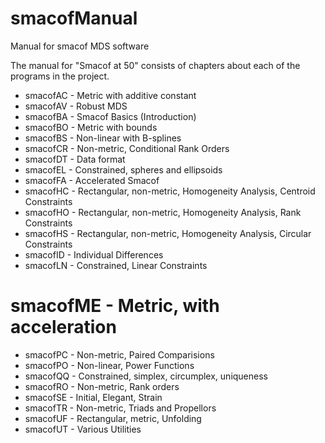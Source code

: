 # smacofManual

Manual for smacof MDS software

The manual for "Smacof at 50" consists of chapters about
each of the programs in the project.

* smacofAC - Metric with additive constant
* smacofAV - Robust MDS
* smacofBA - Smacof Basics (Introduction)
* smacofBO - Metric with bounds
* smacofBS - Non-linear with B-splines
* smacofCR - Non-metric, Conditional Rank Orders
* smacofDT - Data format
* smacofEL - Constrained, spheres and ellipsoids
* smacofFA - Accelerated Smacof
* smacofHC - Rectangular, non-metric, Homogeneity Analysis, Centroid Constraints
* smacofHO - Rectangular, non-metric, Homogeneity Analysis, Rank Constraints
* smacofHS - Rectangular, non-metric, Homogeneity Analysis, Circular Constraints
* smacofID - Individual Differences
* smacofLN - Constrained, Linear Constraints
# smacofME - Metric, with acceleration
* smacofPC - Non-metric, Paired Comparisions
* smacofPO - Non-linear, Power Functions
* smacofQQ - Constrained, simplex, circumplex, uniqueness
* smacofRO - Non-metric, Rank orders
* smacofSE - Initial, Elegant, Strain
* smacofTR - Non-metric, Triads and Propellors
* smacofUF - Rectangular, metric, Unfolding 
* smacofUT - Various Utilities

